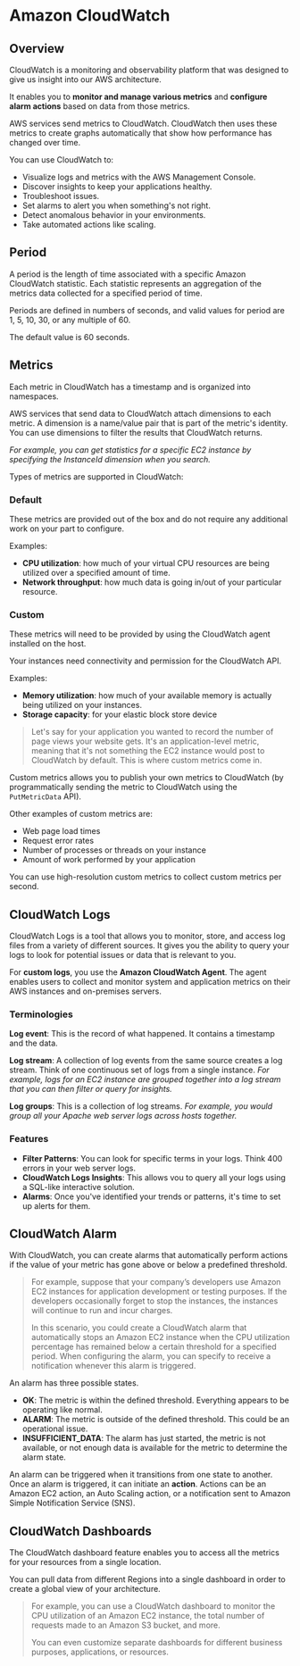 # Amazon CloudWatch

## Overview

CloudWatch is a monitoring and observability platform that was designed to give us insight into our AWS architecture.

It enables you to **monitor and manage various metrics** and **configure alarm actions** based on data from those metrics.

AWS services send metrics to CloudWatch. CloudWatch then uses these metrics to create graphs automatically that show how performance has changed over time.

You can use CloudWatch to:

- Visualize logs and metrics with the AWS Management Console.
- Discover insights to keep your applications healthy.
- Troubleshoot issues.
- Set alarms to alert you when something's not right.
- Detect anomalous behavior in your environments.
- Take automated actions like scaling.


## Period

A period is the length of time associated with a specific Amazon CloudWatch statistic. Each statistic represents an aggregation of the metrics data collected for a specified period of time.

Periods are defined in numbers of seconds, and valid values for period are 1, 5, 10, 30, or any multiple of 60.

The default value is 60 seconds.


## Metrics

Each metric in CloudWatch has a timestamp and is organized into namespaces.

AWS services that send data to CloudWatch attach dimensions to each metric. A dimension is a name/value pair that is part of the metric's identity. You can use dimensions to filter the results that CloudWatch returns.

*For example, you can get statistics for a specific EC2 instance by specifying the InstanceId dimension when you search.*

Types of metrics are supported in CloudWatch:

### Default

These metrics are provided out of the box and do not require any additional work on your part to configure.

Examples:
- **CPU utilization**: how much of your virtual CPU resources are being utilized over a specified amount of time.
- **Network throughput**: how much data is going in/out of your particular resource.


### Custom

These metrics will need to be provided by using the CloudWatch agent installed on the host.

Your instances need connectivity and permission for the CloudWatch API.

Examples:
- **Memory utilization**: how much of your available memory
is actually being utilized on your instances.
- **Storage capacity**: for your elastic block store device

> Let's say for your application you wanted to record the number of page views your website gets. It's an application-level metric, meaning that it's not something the EC2 instance would post to CloudWatch by default. This is where custom metrics come in. 

Custom metrics allows you to publish your own metrics to CloudWatch (by programmatically sending the metric to CloudWatch using the `PutMetricData` API).

Other examples of custom metrics are: 

- Web page load times
- Request error rates
- Number of processes or threads on your instance
- Amount of work performed by your application

You can use high-resolution custom metrics to collect custom metrics  per second.


## CloudWatch Logs

CloudWatch Logs is a tool that allows you to monitor, store, and access log files from a variety of different sources. It gives you the ability to query your logs to look for potential issues or data that is relevant to you.

For **custom logs**, you use the **Amazon CloudWatch Agent**. The agent enables users to collect and monitor system and application metrics on their AWS instances and on-premises servers.

### Terminologies

**Log event**: This is the record of what happened. It contains a timestamp and the data.

**Log stream**: A collection of log events from the same source creates a log stream. Think of one continuous set of logs from a single instance. *For example, logs for an EC2 instance are grouped together into a log stream that you can then filter or query for insights.*

**Log groups**: This is a collection of log streams. *For example, you would group all your Apache web server logs across hosts together.*

### Features

- **Filter Patterns**: You can look for specific terms in your logs. Think 400 errors in your web server logs.
- **CloudWatch Logs Insights**: This allows vou to query all your logs using a SQL-like interactive solution.
- **Alarms**: Once you've identified your trends or patterns, it's time to set up alerts for them.


## CloudWatch Alarm

With CloudWatch, you can create alarms that automatically perform actions if the value of your metric has gone above or below a predefined threshold. 

> For example, suppose that your company’s developers use Amazon EC2 instances for application development or testing purposes. If the developers occasionally forget to stop the instances, the instances will continue to run and incur charges. 
>
> In this scenario, you could create a CloudWatch alarm that automatically stops an Amazon EC2 instance when the CPU utilization percentage has remained below a certain threshold for a specified period. When configuring the alarm, you can specify to receive a notification whenever this alarm is triggered.

An alarm has three possible states.

- **OK**: The metric is within the defined threshold. Everything appears to be operating like normal.
- **ALARM**: The metric is outside of the defined threshold. This could be an operational issue.
- **INSUFFICIENT_DATA**: The alarm has just started, the metric is not available, or not enough data is available for the metric to determine the alarm state.

An alarm can be triggered when it transitions from one state to another. Once an alarm is triggered, it can initiate an **action**. Actions can be an Amazon EC2 action, an Auto Scaling action, or a notification sent to Amazon Simple Notification Service (SNS).


## CloudWatch Dashboards


The CloudWatch dashboard feature enables you to access all the metrics for your resources from a single location. 

You can pull data from different Regions into a single dashboard in order to create a global view of your architecture.

> For example, you can use a CloudWatch dashboard to monitor the CPU utilization of an Amazon EC2 instance, the total number of requests made to an Amazon S3 bucket, and more.
>
> You can even customize separate dashboards for different business purposes, applications, or resources.
